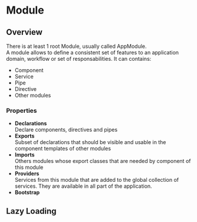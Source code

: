 # Module

## Overview
There is at least 1 root Module, usually called AppModule.  
A module allows to define a consistent set of features to an application domain, workflow or set of responsabilities. It can contains:
* Component
* Service
* Pipe
* Directive
* Other modules 

### Properties

* **Declarations**  
    Declare components, directives and pipes
* **Exports**  
    Subset of declarations that should be visible and usable in the component templates of other modules
* **Imports**  
    Others modules whose export classes that are needed by component of this module
* **Providers**  
    Services from this module that are added to the global collection of services. They are available in all part of the application.
* **Bootstrap**  



## Lazy Loading

